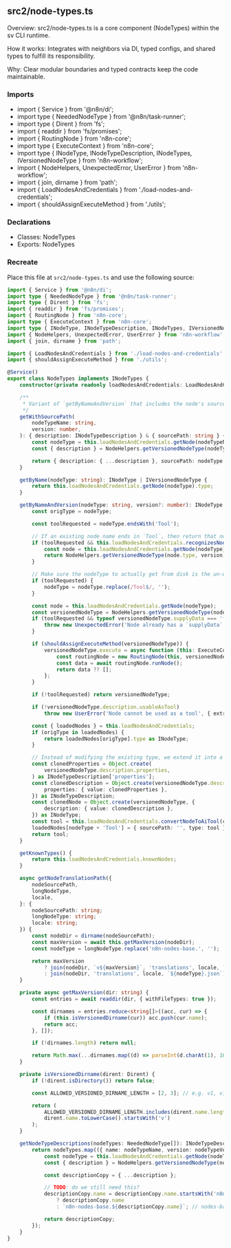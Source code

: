 ## src2/node-types.ts

Overview: src2/node-types.ts is a core component (NodeTypes) within the sv CLI runtime.

How it works: Integrates with neighbors via DI, typed configs, and shared types to fulfill its responsibility.

Why: Clear modular boundaries and typed contracts keep the code maintainable.

### Imports

- import { Service } from '@n8n/di';
- import type { NeededNodeType } from '@n8n/task-runner';
- import type { Dirent } from 'fs';
- import { readdir } from 'fs/promises';
- import { RoutingNode } from 'n8n-core';
- import type { ExecuteContext } from 'n8n-core';
- import type { INodeType, INodeTypeDescription, INodeTypes, IVersionedNodeType } from 'n8n-workflow';
- import { NodeHelpers, UnexpectedError, UserError } from 'n8n-workflow';
- import { join, dirname } from 'path';
- import { LoadNodesAndCredentials } from './load-nodes-and-credentials';
- import { shouldAssignExecuteMethod } from './utils';

### Declarations

- Classes: NodeTypes
- Exports: NodeTypes

### Recreate

Place this file at `src2/node-types.ts` and use the following source:

```ts
import { Service } from '@n8n/di';
import type { NeededNodeType } from '@n8n/task-runner';
import type { Dirent } from 'fs';
import { readdir } from 'fs/promises';
import { RoutingNode } from 'n8n-core';
import type { ExecuteContext } from 'n8n-core';
import type { INodeType, INodeTypeDescription, INodeTypes, IVersionedNodeType } from 'n8n-workflow';
import { NodeHelpers, UnexpectedError, UserError } from 'n8n-workflow';
import { join, dirname } from 'path';

import { LoadNodesAndCredentials } from './load-nodes-and-credentials';
import { shouldAssignExecuteMethod } from './utils';

@Service()
export class NodeTypes implements INodeTypes {
	constructor(private readonly loadNodesAndCredentials: LoadNodesAndCredentials) {}

	/**
	 * Variant of `getByNameAndVersion` that includes the node's source path, used to locate a node's translations.
	 */
	getWithSourcePath(
		nodeTypeName: string,
		version: number,
	): { description: INodeTypeDescription } & { sourcePath: string } {
		const nodeType = this.loadNodesAndCredentials.getNode(nodeTypeName);
		const { description } = NodeHelpers.getVersionedNodeType(nodeType.type, version);

		return { description: { ...description }, sourcePath: nodeType.sourcePath };
	}

	getByName(nodeType: string): INodeType | IVersionedNodeType {
		return this.loadNodesAndCredentials.getNode(nodeType).type;
	}

	getByNameAndVersion(nodeType: string, version?: number): INodeType {
		const origType = nodeType;

		const toolRequested = nodeType.endsWith('Tool');

		// If an existing node name ends in `Tool`, then return that node, instead of creating a fake Tool node
		if (toolRequested && this.loadNodesAndCredentials.recognizesNode(nodeType)) {
			const node = this.loadNodesAndCredentials.getNode(nodeType);
			return NodeHelpers.getVersionedNodeType(node.type, version);
		}

		// Make sure the nodeType to actually get from disk is the un-wrapped type
		if (toolRequested) {
			nodeType = nodeType.replace(/Tool$/, '');
		}

		const node = this.loadNodesAndCredentials.getNode(nodeType);
		const versionedNodeType = NodeHelpers.getVersionedNodeType(node.type, version);
		if (toolRequested && typeof versionedNodeType.supplyData === 'function') {
			throw new UnexpectedError('Node already has a `supplyData` method', { extra: { nodeType } });
		}

		if (shouldAssignExecuteMethod(versionedNodeType)) {
			versionedNodeType.execute = async function (this: ExecuteContext) {
				const routingNode = new RoutingNode(this, versionedNodeType);
				const data = await routingNode.runNode();
				return data ?? [];
			};
		}

		if (!toolRequested) return versionedNodeType;

		if (!versionedNodeType.description.usableAsTool)
			throw new UserError('Node cannot be used as a tool', { extra: { nodeType } });

		const { loadedNodes } = this.loadNodesAndCredentials;
		if (origType in loadedNodes) {
			return loadedNodes[origType].type as INodeType;
		}

		// Instead of modifying the existing type, we extend it into a new type object
		const clonedProperties = Object.create(
			versionedNodeType.description.properties,
		) as INodeTypeDescription['properties'];
		const clonedDescription = Object.create(versionedNodeType.description, {
			properties: { value: clonedProperties },
		}) as INodeTypeDescription;
		const clonedNode = Object.create(versionedNodeType, {
			description: { value: clonedDescription },
		}) as INodeType;
		const tool = this.loadNodesAndCredentials.convertNodeToAiTool(clonedNode);
		loadedNodes[nodeType + 'Tool'] = { sourcePath: '', type: tool };
		return tool;
	}

	getKnownTypes() {
		return this.loadNodesAndCredentials.knownNodes;
	}

	async getNodeTranslationPath({
		nodeSourcePath,
		longNodeType,
		locale,
	}: {
		nodeSourcePath: string;
		longNodeType: string;
		locale: string;
	}) {
		const nodeDir = dirname(nodeSourcePath);
		const maxVersion = await this.getMaxVersion(nodeDir);
		const nodeType = longNodeType.replace('n8n-nodes-base.', '');

		return maxVersion
			? join(nodeDir, `v${maxVersion}`, 'translations', locale, `${nodeType}.json`)
			: join(nodeDir, 'translations', locale, `${nodeType}.json`);
	}

	private async getMaxVersion(dir: string) {
		const entries = await readdir(dir, { withFileTypes: true });

		const dirnames = entries.reduce<string[]>((acc, cur) => {
			if (this.isVersionedDirname(cur)) acc.push(cur.name);
			return acc;
		}, []);

		if (!dirnames.length) return null;

		return Math.max(...dirnames.map((d) => parseInt(d.charAt(1), 10)));
	}

	private isVersionedDirname(dirent: Dirent) {
		if (!dirent.isDirectory()) return false;

		const ALLOWED_VERSIONED_DIRNAME_LENGTH = [2, 3]; // e.g. v1, v10

		return (
			ALLOWED_VERSIONED_DIRNAME_LENGTH.includes(dirent.name.length) &&
			dirent.name.toLowerCase().startsWith('v')
		);
	}

	getNodeTypeDescriptions(nodeTypes: NeededNodeType[]): INodeTypeDescription[] {
		return nodeTypes.map(({ name: nodeTypeName, version: nodeTypeVersion }) => {
			const nodeType = this.loadNodesAndCredentials.getNode(nodeTypeName);
			const { description } = NodeHelpers.getVersionedNodeType(nodeType.type, nodeTypeVersion);

			const descriptionCopy = { ...description };

			// TODO: do we still need this?
			descriptionCopy.name = descriptionCopy.name.startsWith('n8n-nodes')
				? descriptionCopy.name
				: `n8n-nodes-base.${descriptionCopy.name}`; // nodes-base nodes are unprefixed

			return descriptionCopy;
		});
	}
}

```
